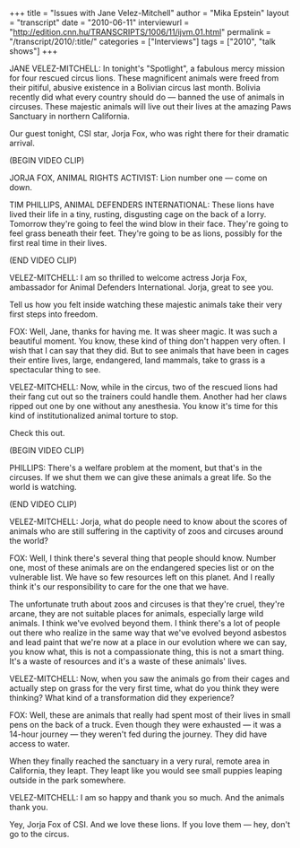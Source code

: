 +++
title = "Issues with Jane Velez-Mitchell"
author = "Mika Epstein"
layout = "transcript"
date = "2010-06-11"
interviewurl = "http://edition.cnn.hu/TRANSCRIPTS/1006/11/ijvm.01.html"
permalink = "/transcript/2010/:title/"
categories = ["Interviews"]
tags = ["2010", "talk shows"]
+++

JANE VELEZ-MITCHELL: In tonight's "Spotlight", a fabulous mercy mission for four rescued circus lions. These magnificent animals were freed from their pitiful, abusive existence in a Bolivian circus last month. Bolivia recently did what every country should do &#8212; banned the use of animals in circuses. These majestic animals will live out their lives at the amazing Paws Sanctuary in northern California.

Our guest tonight, CSI star, Jorja Fox, who was right there for their dramatic arrival. 

(BEGIN VIDEO CLIP)

JORJA FOX, ANIMAL RIGHTS ACTIVIST: Lion number one &#8212; come on down.

TIM PHILLIPS, ANIMAL DEFENDERS INTERNATIONAL: These lions have lived their life in a tiny, rusting, disgusting cage on the back of a lorry. Tomorrow they're going to feel the wind blow in their face. They're going to feel grass beneath their feet. They're going to be as lions, possibly for the first real time in their lives.

(END VIDEO CLIP)

VELEZ-MITCHELL: I am so thrilled to welcome actress Jorja Fox, ambassador for Animal Defenders International. Jorja, great to see you.

Tell us how you felt inside watching these majestic animals take their very first steps into freedom. 

FOX: Well, Jane, thanks for having me. It was sheer magic. It was such a beautiful moment. You know, these kind of thing don't happen very often. I wish that I can say that they did. But to see animals that have been in cages their entire lives, large, endangered, land mammals, take to grass is a spectacular thing to see. 

VELEZ-MITCHELL: Now, while in the circus, two of the rescued lions had their fang cut out so the trainers could handle them. Another had her claws ripped out one by one without any anesthesia. You know it's time for this kind of institutionalized animal torture to stop.

Check this out.

(BEGIN VIDEO CLIP)

PHILLIPS: There's a welfare problem at the moment, but that's in the circuses. If we shut them we can give these animals a great life. So the world is watching. 

(END VIDEO CLIP)

VELEZ-MITCHELL: Jorja, what do people need to know about the scores of animals who are still suffering in the captivity of zoos and circuses around the world? 

FOX: Well, I think there's several thing that people should know. Number one, most of these animals are on the endangered species list or on the vulnerable list. We have so few resources left on this planet. And I really think it's our responsibility to care for the one that we have.

The unfortunate truth about zoos and circuses is that they're cruel, they're arcane, they are not suitable places for animals, especially large wild animals. I think we've evolved beyond them. I think there's a lot of people out there who realize in the same way that we've evolved beyond asbestos and lead paint that we're now at a place in our evolution where we can say, you know what, this is not a compassionate thing, this is not a smart thing. It's a waste of resources and it's a waste of these animals' lives.

VELEZ-MITCHELL: Now, when you saw the animals go from their cages and actually step on grass for the very first time, what do you think they were thinking? What kind of a transformation did they experience?

FOX: Well, these are animals that really had spent most of their lives in small pens on the back of a truck. Even though they were exhausted &#8212; it was a 14-hour journey &#8212; they weren't fed during the journey. They did have access to water.

When they finally reached the sanctuary in a very rural, remote area in California, they leapt. They leapt like you would see small puppies leaping outside in the park somewhere. 

VELEZ-MITCHELL: I am so happy and thank you so much. And the animals thank you.

Yey, Jorja Fox of CSI. And we love these lions. If you love them &#8212; hey, don't go to the circus.  